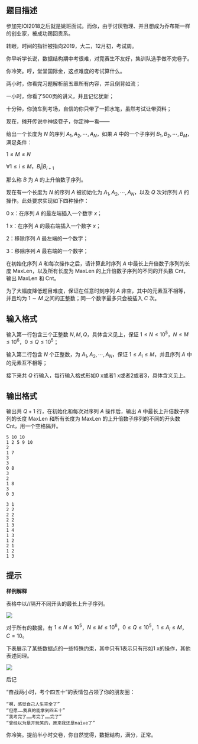 ## 题目描述
参加完IOI2018之后就是姚班面试。而你，由于讨厌物理、并且想成为乔布斯一样的创业家，被成功踢回贵系。

转眼，时间的指针被指向2019，大二，12月初，考试周。

你早听学长说，数据结构期中考很难，对竞赛生不友好，集训队选手做不完卷子。

你冷笑。哼，堂堂国际金，这点难度的考试算什么。

两小时，你看完习题解析前五章所有内容，并且倒背如流；

一小时，你看了500页的讲义，并且记忆犹新；

十分钟，你骑车到考场，自信的你只带了一把水笔，虽然考试让带资料；

现在，摊开传说中神级卷子，你定神一看——

给出一个长度为 $N$ 的序列 $A_1,A_2,\cdots,A_N$，如果 $A$ 中的一个子序列         $B_1,B_2,\cdots,B_M$，满足条件：

$1 \le M \le N$

∀$1 \le i \le M$，$B_i$|$B_{i+1}$

那么称 $B$ 为 $A$ 的上升倍数子序列。

现在有一个长度为 $N$ 的序列 $A$ 被初始化为 $A_{1},A_{2},\cdots,A_{N}$，以及 $Q$ 次对序列 $A$ 的操作。此处要求实现如下四种操作：

0 x：在序列 $A$ 的最左端插入一个数字 $x$；

1 x：在序列 $A$ 的最右端插入一个数字 $x$；

2：移除序列 $A$ 最左端的一个数字；

3：移除序列 $A$ 最右端的一个数字；

在初始化序列 $A$ 和每次操作之后，请计算此时序列 $A$ 中最长上升倍数子序列的长度 $\mathrm{MaxLen}$，以及所有长度为 $\mathrm{MaxLen}$ 的上升倍数子序列的不同的开头数 $\mathrm{Cnt}$，输出 $\mathrm{MaxLen}$ 和 $\mathrm{Cnt}$。

为了大幅度降低题目难度，保证在任意时刻序列 $A$ 非空，其中的元素互不相等，并且均为 $1\sim M$ 之间的正整数；同一个数字最多只会被插入 $C$ 次。


## 输入格式
输入第一行包含三个正整数 $N,M,Q$，具体含义见上，保证 $1\le N \le 10^5$，$N \le M \le 10^6$，$0\le Q \le 10^5$；


输入第二行包含 $N$ 个正整数，为 $A_1,A_2,\cdots,A_N$，保证 $1\le A_i\le M$，并且序列 $A$ 中的元素互不相等；


接下来共 $Q$ 行输入，每行输入格式形如0 x或者1 x或者2或者3，具体含义见上。


## 输出格式
输出共 $Q+1$ 行，在初始化和每次对序列 $A$ 操作后，输出 $A$ 中最长上升倍数子序列的长度 $\mathrm{MaxLen}$ 和所有长度为 $\mathrm{MaxLen}$ 的上升倍数子序列的不同的开头数 $\mathrm{Cnt}$，用一个空格隔开。


```input1
5 10 10
1 2 5 9 10
2
1 7
3
3
0 8
3
2
1 8
3
0 3
```

```output1
3 1
2 2
2 2
2 2
1 3
1 4
1 3
1 2
2 1
1 2
1 3
```

## 提示
**样例解释**

表格中以//隔开不同开头的最长上升子序列。

 ![](https://cdn.luogu.com.cn/upload/pic/13370.png) 

对于所有的数据，有 $1\le N \le 10^5$，$N\le M \le 10^6$，$0\le Q \le 10^5$，$1\le A_i\le M$，$C=10$。


下表展示了某些数据点的一些特殊约束，其中只有1表示只有形如1 x的操作，其他表述同理。

![](https://cdn.luogu.com.cn/upload/pic/13371.png)

后记

“奋战两小时，考个四五十”的表情包占领了你的朋友圈：

    “啊，感觉自己人生完全了”
    “但愿……我真的能拿到四五十”
    “我考完了……考完了……完了”
    “曾经以为是开玩笑的，原来我还是naïve了”

你冷笑。提前半小时交卷，你自然觉得，数据结构，满分，正常。

